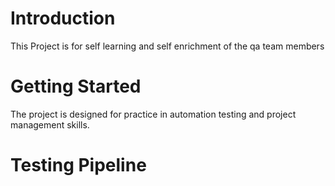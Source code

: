 # Introduction 
This Project is for self learning and self enrichment of the qa team members

# Getting Started
The project is designed for practice in automation testing and project management skills.

# Testing Pipeline